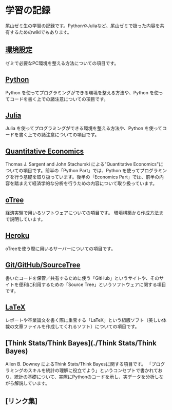 # 学習の記録

尾山ゼミ生の学習の記録です。PythonやJuliaなど、尾山ゼミで扱った内容を共有するためのwikiでもあります。 

## [環境設定](https://github.com/OyamaZemi/Settingup)
ゼミで必要なPC環境を整える方法についての項目です。

## [Python](./Python)
Python を使ってプログラミングができる環境を整える方法や、Python を使ってコードを書く上での諸注意についての項目です。

## [Julia](./Julia)
Julia を使ってプログラミングができる環境を整える方法や、Python を使ってコードを書く上での諸注意についての項目です。

## [Quantitative Economics](./QuantitativeEconomics)
Thomas J. Sargent and John Stachurski による"Quantitative Economics"についての項目です。前半の「Python Part」では、Python を使ってプログラミングを行う基礎を取り扱っています。後半の「Economics Part」では、前半の内容を踏まえて経済学的な分析を行うための内容について取り扱っています。

## [oTree](https://github.com/ogaway/ExEcon/wiki)
経済実験で用いるソフトウェアについての項目です。 環境構築から作成方法まで説明しています。

## [Heroku](./Heroku)
oTreeを使う際に用いるサーバーについての項目です。

## [Git/GitHub/SourceTree](./Git/GitHub/SourceTree)
書いたコードを保管／共有するために使う「GitHub」というサイトや、そのサイトを便利に利用するための「Source Tree」というソフトウェアに関する項目です。

## [LaTeX](./LaTeX)
レポートや卒業論文を書く際に重宝する「LaTeX」という組版ソフト（美しい体裁の文章ファイルを作成してくれるソフト）についての項目です。

## [Think Stats/Think Bayes](./Think Stats/Think Bayes)
Allen B. Downey によるThink Stats/Think Bayesに関する項目です。 「プログラミングのスキルを統計の理解に役立てよう」というコンセプトで書かれており、統計の基礎について、実際にPythonのコードを示し、実データを分析しながら解説しています。

## [リンク集]


